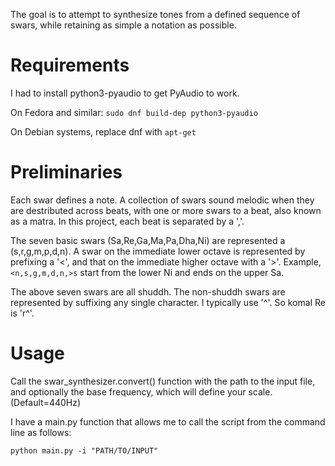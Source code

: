 The goal is to attempt to synthesize tones from a defined sequence of swars, while retaining as simple a notation as possible.

# Requirements

I had to install python3-pyaudio to get PyAudio to work.

On Fedora and similar:
`sudo dnf build-dep python3-pyaudio`

On Debian systems, replace dnf with `apt-get`
# Preliminaries

Each swar defines a note. A collection of swars sound melodic when they are destributed across beats, with one or more swars to a beat, also known as a matra. In this project, each beat is separated by a ','.

The seven basic swars (Sa,Re,Ga,Ma,Pa,Dha,Ni) are represented a (s,r,g,m,p,d,n). A swar on the immediate lower octave is represented by prefixing a '<', and that on the immediate higher octave with a '>'. Example, `<n,s,g,m,d,n,>s` start from the lower Ni and ends on the upper Sa.

The above seven swars are all shuddh. The non-shuddh swars are represented by suffixing any single character. I typically use '^'. So komal Re is 'r^'.

# Usage

Call the swar_synthesizer.convert() function with the path to the input file, and optionally the base frequency, which will define your scale. (Default=440Hz)

I have a main.py function that allows me to call the script from the command line as follows:

`python main.py -i "PATH/TO/INPUT"` 
